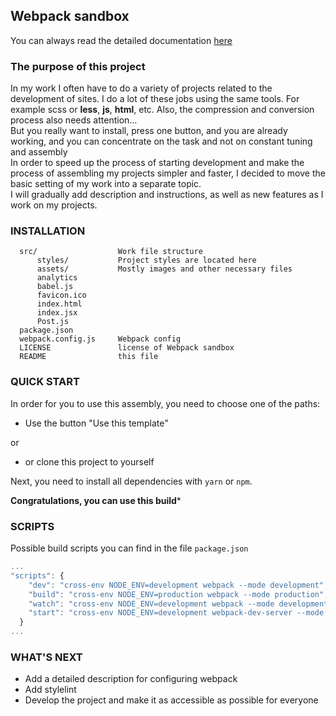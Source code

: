## Webpack sandbox

You can always read the detailed documentation [here](https://webpack.js.org/)

### The purpose of this project 

In my work I often have to do a variety of projects related to the development of sites.
I do a lot of these jobs using the same tools. For example scss or **less**, **js**, **html**, etc.
Also, the compression and conversion process also needs attention...
<br />
But you really want to install, press one button, and you are already working, and you can concentrate on the task and not on constant tuning and assembly
<br />
In order to speed up the process of starting development and make the process of assembling my projects simpler and faster,
I decided to move the basic setting of my work into a separate topic.
<br />
I will gradually add description and instructions, as well as new features as I work on my projects.

### INSTALLATION

```
  src/                  Work file structure
      styles/           Project styles are located here
      assets/           Mostly images and other necessary files
      analytics
      babel.js
      favicon.ico
      index.html
      index.jsx
      Post.js
  package.json
  webpack.config.js     Webpack config
  LICENSE               license of Webpack sandbox
  README                this file
```

### QUICK START

In order for you to use this assembly, you need to choose one of the paths:
* Use the button "Use this template"

or

* or clone this project to yourself

Next, you need to install all dependencies with ```yarn``` or ```npm```.

**Congratulations, you can use this build***

### SCRIPTS

Possible build scripts you can find in the file ```package.json```

```js
...
"scripts": {
    "dev": "cross-env NODE_ENV=development webpack --mode development",
    "build": "cross-env NODE_ENV=production webpack --mode production",
    "watch": "cross-env NODE_ENV=development webpack --mode development --watch",
    "start": "cross-env NODE_ENV=development webpack-dev-server --mode development --open"
  }
...
```
### WHAT'S NEXT

* Add a detailed description for configuring webpack
* Add stylelint
* Develop the project and make it as accessible as possible for everyone
